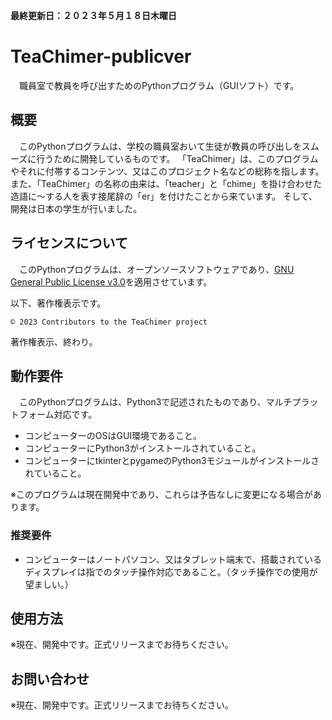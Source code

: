 **最終更新日：２０２３年５月１８日木曜日**
# TeaChimer-publicver
　職員室で教員を呼び出すためのPythonプログラム（GUIソフト）です。


## 概要
　このPythonプログラムは、学校の職員室おいて生徒が教員の呼び出しをスムーズに行うために開発しているものです。
「TeaChimer」は、このプログラムやそれに付帯するコンテンツ、又はこのプロジェクト名などの総称を指します。
また、「TeaChimer」の名称の由来は、「teacher」と「chime」を掛け合わせた造語に～する人を表す接尾辞の「er」を付けたことから来ています。
そして、開発は日本の学生が行いました。


## ライセンスについて
　このPythonプログラムは、オープンソースソフトウェアであり、[GNU General Public License v3.0](./LICENSE)を適用させています。

以下、著作権表示です。

`©️ 2023 Contributors to the TeaChimer project`

著作権表示、終わり。


## 動作要件
　このPythonプログラムは、Python3で記述されたものであり、マルチプラットフォーム対応です。

* コンピューターのOSはGUI環境であること。
* コンピューターにPython3がインストールされていること。
* コンピューターにtkinterとpygameのPython3モジュールがインストールされていること。

※このプログラムは現在開発中であり、これらは予告なしに変更になる場合があります。

### 推奨要件
* コンピューターはノートパソコン、又はタブレット端末で、搭載されているディスプレイは指でのタッチ操作対応であること。（タッチ操作での使用が望ましい。）


## 使用方法
※現在、開発中です。正式リリースまでお待ちください。


## お問い合わせ
※現在、開発中です。正式リリースまでお待ちください。

